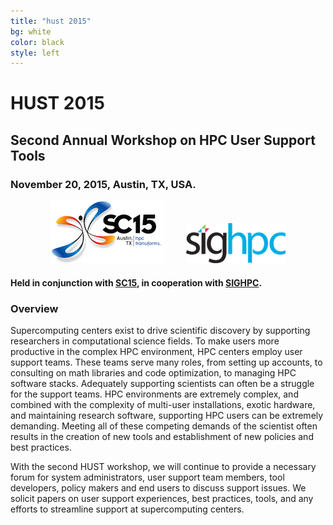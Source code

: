 ```yaml
---
title: "hust 2015"
bg: white
color: black
style: left
---
```


# HUST 2015

<div style="text-align:center;">
  <span class="fa-stack subtlecircle" style="font-size:64px; background:rgba(0,128,0,0.1)">
    <i class="fa fa-circle fa-stack-2x text-white"></i>
    <i class="fa fa-server fa-stack-1x text-green"></i>
  </span>
</div>

## Second Annual Workshop on HPC User Support Tools

### November 20, 2015, Austin, TX, USA.

<div style="text-align:center;">
  <a href="http://sc15.supercomputing.org"><img src="img/sc15-logo.png"/></a>
  &nbsp;  &nbsp;  &nbsp;  &nbsp;
  <a href="http://www.sighpc.org"><img src="img/sighpc-logo.png"/></a>
</div>

#### Held in conjunction with [SC15](http://sc15.supercomputing.org), in cooperation with [SIGHPC](http://www.sighpc.org).


### Overview

Supercomputing centers exist to drive scientific discovery by
supporting researchers in computational science fields.  To make users
more productive in the complex HPC environment, HPC centers employ
user support teams.  These teams serve many roles, from setting up
accounts, to consulting on math libraries and code optimization, to
managing HPC software stacks.  Adequately supporting scientists can
often be a struggle for the support teams.  HPC environments are
extremely complex, and combined with the complexity of multi-user
installations, exotic hardware, and maintaining research software,
supporting HPC users can be extremely demanding.  Meeting all of these
competing demands of the scientist often results in the creation of
new tools and establishment of new policies and best practices.

With the second HUST workshop, we will continue to provide a necessary
forum for system administrators, user support team members, tool
developers, policy makers and end users to discuss support issues.  We
solicit papers on user support experiences, best practices, tools, and
any efforts to streamline support at supercomputing centers.
